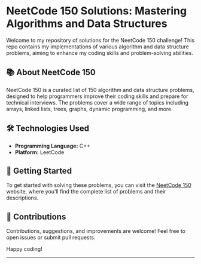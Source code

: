 # NeetCode 150 Solutions: Mastering Algorithms and Data Structures

Welcome to my repository of solutions for the NeetCode 150 challenge! This repo contains my implementations of various algorithm and data structure problems, aiming to enhance my coding skills and problem-solving abilities.

## 📚 About NeetCode 150
NeetCode 150 is a curated list of 150 algorithm and data structure problems, designed to help programmers improve their coding skills and prepare for technical interviews. The problems cover a wide range of topics including arrays, linked lists, trees, graphs, dynamic programming, and more.

## 🛠️ Technologies Used
- **Programming Language:** C++
- **Platform:** LeetCode

## 🚀 Getting Started
To get started with solving these problems, you can visit the [NeetCode 150](https://neetcode.io/) website, where you’ll find the complete list of problems and their descriptions.

## 🤝 Contributions
Contributions, suggestions, and improvements are welcome! Feel free to open issues or submit pull requests.

Happy coding!

---


